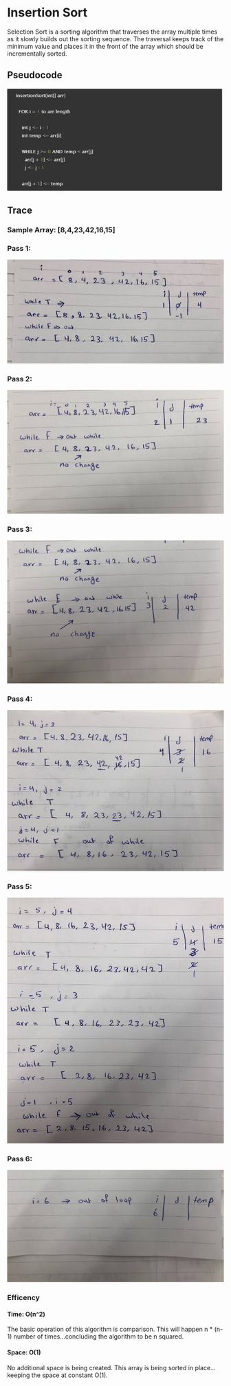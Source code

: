 # Insertion Sort 

Selection Sort is a sorting algorithm that traverses the array multiple times as it slowly builds out the sorting sequence. The traversal keeps track of the minimum value and places it in the front of the array which should be incrementally sorted.

## Pseudocode

![](Pseudocode.PNG)

## Trace

### Sample Array: [8,4,23,42,16,15]

### Pass 1:

![](pass1.jpg)

### Pass 2:

![](pass2.jpg)

### Pass 3:

![](pass3.jpg)

### Pass 4:

![](pass4.jpg)

### Pass 5:

![](pass5.jpg)

### Pass 6:

![](pass6.jpg)


### Efficency
#### Time: O(n^2)
The basic operation of this algorithm is comparison. This will happen n * (n-1) number of times…concluding the algorithm to be n squared.
#### Space: O(1)
No additional space is being created. This array is being sorted in place…keeping the space at constant O(1).








 




